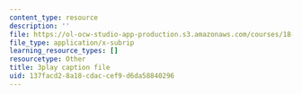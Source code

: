 ```yaml
---
content_type: resource
description: ''
file: https://ol-ocw-studio-app-production.s3.amazonaws.com/courses/18-01sc-single-variable-calculus-fall-2010/137facd28a18cdaccef9d6da58840296_MK_0QHbUnIA.srt
file_type: application/x-subrip
learning_resource_types: []
resourcetype: Other
title: 3play caption file
uid: 137facd2-8a18-cdac-cef9-d6da58840296
---
```

